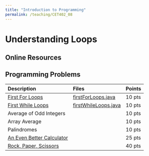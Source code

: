 ```yaml
---
title: "Introduction to Programming"
permalink: /teaching/CET402_08
---
```


# Understanding Loops

## Online Resources

## Programming Problems

| Description                  | Files | Points |
| :--------------------------- | :---- | :----- |
| [First For Loops](/files/CET402/08_firstForLoops.pdf)   | [firstForLoops.java](/files/CET402/firstForLoops.java)       | 10 pts |
| [First While Loops](/files/CET402/08_firstWhileLoops.pdf) | [firstWhileLoops.java](/files/CET402/firstWhileLoops.java)       | 10 pts |
| Average of Odd Integers      |       | 10 pts |
| Array Average                |       | 10 pts |
| Palindromes                  |       | 10 pts |
| [An Even Better Calculator](/files/CET402/08_AnEvenBetterCalculator.pdf)    |       | 25 pts |
| [Rock, Paper, Scissors](/files/CET402/08_RockPaperScissors.pdf)        |       | 40 pts |
